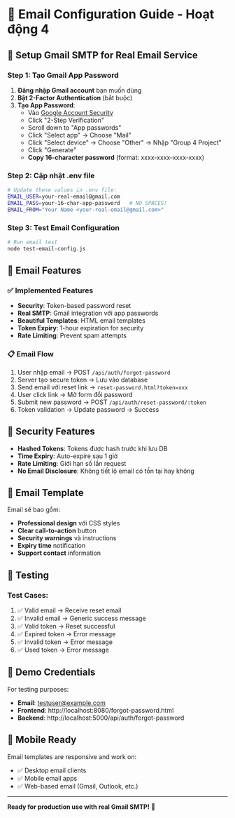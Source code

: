 # 📧 Email Configuration Guide - Hoạt động 4

## 🔧 Setup Gmail SMTP for Real Email Service

### Step 1: Tạo Gmail App Password

1. **Đăng nhập Gmail account** bạn muốn dùng
2. **Bật 2-Factor Authentication** (bắt buộc)
3. **Tạo App Password**:
   - Vào [Google Account Security](https://myaccount.google.com/security)
   - Click "2-Step Verification" 
   - Scroll down to "App passwords"
   - Click "Select app" → Choose "Mail"
   - Click "Select device" → Choose "Other" → Nhập "Group 4 Project"
   - Click "Generate"
   - **Copy 16-character password** (format: xxxx-xxxx-xxxx-xxxx)

### Step 2: Cập nhật .env file

```bash
# Update these values in .env file:
EMAIL_USER=your-real-email@gmail.com  
EMAIL_PASS=your-16-char-app-password   # NO SPACES!
EMAIL_FROM="Your Name <your-real-email@gmail.com>"
```

### Step 3: Test Email Configuration

```bash
# Run email test
node test-email-config.js
```

## 🚀 Email Features

### ✅ **Implemented Features**
- **Security**: Token-based password reset
- **Real SMTP**: Gmail integration với app passwords
- **Beautiful Templates**: HTML email templates
- **Token Expiry**: 1-hour expiration for security
- **Rate Limiting**: Prevent spam attempts

### 📋 **Email Flow**
1. User nhập email → POST `/api/auth/forgot-password`
2. Server tạo secure token → Lưu vào database
3. Send email với reset link → `reset-password.html?token=xxx`
4. User click link → Mở form đổi password
5. Submit new password → POST `/api/auth/reset-password/:token`
6. Token validation → Update password → Success

## 🔐 Security Features

- **Hashed Tokens**: Tokens được hash trước khi lưu DB
- **Time Expiry**: Auto-expire sau 1 giờ
- **Rate Limiting**: Giới hạn số lần request
- **No Email Disclosure**: Không tiết lộ email có tồn tại hay không

## 📧 Email Template

Email sẽ bao gồm:
- **Professional design** với CSS styles
- **Clear call-to-action** button
- **Security warnings** và instructions
- **Expiry time** notification
- **Support contact** information

## 🧪 Testing

### Test Cases:
1. ✅ Valid email → Receive reset email
2. ✅ Invalid email → Generic success message  
3. ✅ Valid token → Reset successful
4. ✅ Expired token → Error message
5. ✅ Invalid token → Error message
6. ✅ Used token → Error message

## 🎯 Demo Credentials

For testing purposes:
- **Email**: testuser@example.com
- **Frontend**: http://localhost:8080/forgot-password.html
- **Backend**: http://localhost:5000/api/auth/forgot-password

## 📱 Mobile Ready

Email templates are responsive and work on:
- ✅ Desktop email clients
- ✅ Mobile email apps  
- ✅ Web-based email (Gmail, Outlook, etc.)

---

**Ready for production use with real Gmail SMTP!** 🚀